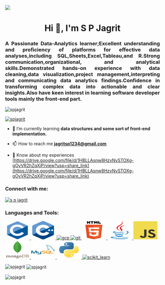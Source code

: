 <img src="https://wallpapercave.com/dwp2x/wp8358553.jpg" />

<h1 align="center">Hi 👋, I'm S P Jagrit</h1>
<h3 align="justify">A Passionate Data-Analytics learner;Excellent understanding and proficiency of platforms for effective data analyses,including SQL,Sheets,Excel,Tableau,and R.Strong communication,organizational, and analytical skills.Demonstrated hands-on experience with data cleaning,data visualization,project management,interpreting and communicating data analytics findings.Confidence in transforming complex data into actionable and clear insights.Also have keen interest in learning software developer tools mainly the front-end part.</h3>

<p align="left"> <img src="https://komarev.com/ghpvc/?username=spjagrit&label=Profile%20views&color=0e75b6&style=flat" alt="spjagrit" /> </p>

<p align="left"> <a href="https://github.com/ryo-ma/github-profile-trophy"><img src="https://github-profile-trophy.vercel.app/?username=spjagrit&theme=radical" alt="spjagrit" /></a> </p>

- 🌱 I’m currently learning **data structures and some sort of front-end implementation.**

- 📫 How to reach me **jagritsp1234@gmail.com**

- 📄 Know about my experiences [https://drive.google.com/file/d/1HBLLAsnw8HzvNvSTOXg-gOyVR2hZqXiP/view?usp=share_link](https://drive.google.com/file/d/1HBLLAsnw8HzvNvSTOXg-gOyVR2hZqXiP/view?usp=share_link)

<h3 align="left">Connect with me:</h3>
<p align="left">
<a href="https://www.linkedin.com/in/s-p-jagrit-9151a5225/" target="blank"><img align="center" src="https://raw.githubusercontent.com/rahuldkjain/github-profile-readme-generator/master/src/images/icons/Social/linked-in-alt.svg" alt="s p jagrit" height="60" width="50" /></a>
</p>

<h3 align="left">Languages and Tools:</h3>
<p align="left"> <a href="https://www.cprogramming.com/" target="_blank" rel="noreferrer"> <img src="https://raw.githubusercontent.com/devicons/devicon/master/icons/c/c-original.svg" alt="c" width="80" height="60"/> </a> <a href="https://www.w3schools.com/cpp/" target="_blank" rel="noreferrer"> <img src="https://raw.githubusercontent.com/devicons/devicon/master/icons/cplusplus/cplusplus-original.svg" alt="cplusplus" width="80" height="60"/> </a> <a href="https://cloud.google.com" target="_blank" rel="noreferrer"> <img src="https://www.vectorlogo.zone/logos/google_cloud/google_cloud-icon.svg" alt="gcp" width="80" height="60"/> </a> <a href="https://git-scm.com/" target="_blank" rel="noreferrer"> <img src="https://www.vectorlogo.zone/logos/git-scm/git-scm-icon.svg" alt="git" width="80" height="60"/> </a> <a href="https://www.w3.org/html/" target="_blank" rel="noreferrer"> <img src="https://raw.githubusercontent.com/devicons/devicon/master/icons/html5/html5-original-wordmark.svg" alt="html5" width="80" height="60"/> </a> <a href="https://www.java.com" target="_blank" rel="noreferrer"> <img src="https://raw.githubusercontent.com/devicons/devicon/master/icons/java/java-original.svg" alt="java" width="80" height="60"/> </a> <a href="https://developer.mozilla.org/en-US/docs/Web/JavaScript" target="_blank" rel="noreferrer"> <img src="https://raw.githubusercontent.com/devicons/devicon/master/icons/javascript/javascript-original.svg" alt="javascript" width="80" height="60"/> </a> <a href="https://www.mongodb.com/" target="_blank" rel="noreferrer"> <img src="https://raw.githubusercontent.com/devicons/devicon/master/icons/mongodb/mongodb-original-wordmark.svg" alt="mongodb" width="80" height="60"/> </a> <a href="https://www.mysql.com/" target="_blank" rel="noreferrer"> <img src="https://raw.githubusercontent.com/devicons/devicon/master/icons/mysql/mysql-original-wordmark.svg" alt="mysql" width="80" height="60"/> </a> <a href="https://www.python.org" target="_blank" rel="noreferrer"> <img src="https://raw.githubusercontent.com/devicons/devicon/master/icons/python/python-original.svg" alt="python" width="80" height="60"/> </a> <a href="https://scikit-learn.org/" target="_blank" rel="noreferrer"> <img src="https://upload.wikimedia.org/wikipedia/commons/0/05/Scikit_learn_logo_small.svg" alt="scikit_learn" width="80" height="60"/> </a> </p>

<p><img align="left" src="https://github-readme-stats.vercel.app/api/top-langs?username=spjagrit&show_icons=true&locale=en&layout=compact&theme=radical" alt="spjagrit" /></p>

<p>&nbsp;<img align="center" src="https://github-readme-stats.vercel.app/api?username=spjagrit&show_icons=true&locale=en&theme=radical" alt="spjagrit" /></p>
<p><img align="center" src="https://github-readme-streak-stats.herokuapp.com/?user=spjagrit&theme=radical" alt="spjagrit" /></p>
